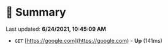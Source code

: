 # 📖 Summary
Last updated: **6/24/2021, 10:45:09 AM**

- `GET` [https://google.com](https://google.com) - **Up** (141ms)
